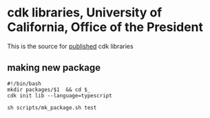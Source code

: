 # cdk libraries, University of California, Office of the President

This is the source for [published](https://www.npmjs.com/settings/ucop-acme/packages) cdk libraries 

## making new package


```
#!/bin/bash
mkdir packages/$1  && cd $_
cdk init lib --language=typescript
```

```
sh scripts/mk_package.sh test
```
